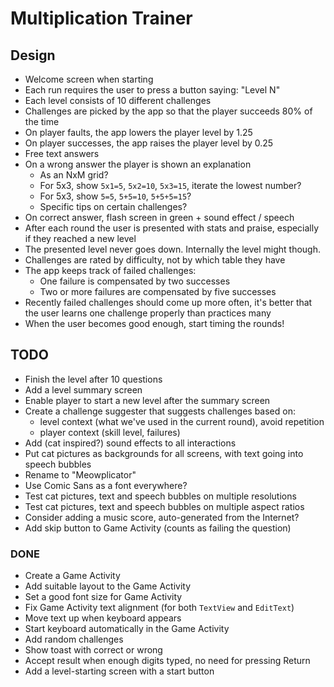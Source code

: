 # Multiplication Trainer

## Design

* Welcome screen when starting
* Each run requires the user to press a button saying: "Level N"
* Each level consists of 10 different challenges
* Challenges are picked by the app so that the player succeeds 80% of the time
* On player faults, the app lowers the player level by 1.25
* On player successes, the app raises the player level by 0.25
* Free text answers
* On a wrong answer the player is shown an explanation
  * As an NxM grid?
  * For 5x3, show `5x1=5`, `5x2=10`, `5x3=15`, iterate the lowest number?
  * For 5x3, show `5=5`, `5+5=10`, `5+5+5=15`?
  * Specific tips on certain challenges?
* On correct answer, flash screen in green + sound effect / speech
* After each round the user is presented with stats and praise, especially if they reached a new level
* The presented level never goes down. Internally the level might though.
* Challenges are rated by difficulty, not by which table they have
* The app keeps track of failed challenges:
  * One failure is compensated by two successes
  * Two or more failures are compensated by five successes
* Recently failed challenges should come up more often, it's better that the user
  learns one challenge properly than practices many
* When the user becomes good enough, start timing the rounds!

## TODO

* Finish the level after 10 questions
* Add a level summary screen
* Enable player to start a new level after the summary screen
* Create a challenge suggester that suggests challenges based on:
  * level context (what we've used in the current round), avoid repetition
  * player context (skill level, failures)
* Add (cat inspired?) sound effects to all interactions
* Put cat pictures as backgrounds for all screens, with text going into
  speech bubbles
* Rename to "Meowplicator"
* Use Comic Sans as a font everywhere?
* Test cat pictures, text and speech bubbles on multiple resolutions
* Test cat pictures, text and speech bubbles on multiple aspect ratios
* Consider adding a music score, auto-generated from the Internet?
* Add skip button to Game Activity (counts as failing the question)

### DONE

* Create a Game Activity
* Add suitable layout to the Game Activity
* Set a good font size for Game Activity
* Fix Game Activity text alignment (for both `TextView` and `EditText`)
* Move text up when keyboard appears
* Start keyboard automatically in the Game Activity
* Add random challenges
* Show toast with correct or wrong
* Accept result when enough digits typed, no need for pressing Return
* Add a level-starting screen with a start button
